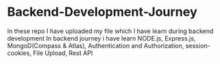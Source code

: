 # Backend-Development-Journey
In these repo I have uploaded  my file which I have learn during backend development
In backend journey i have learn NODE.js, Express.js, MongoD(Compass & Atlas), Authentication and Authorization, session-cookies, File Upload, Rest API
